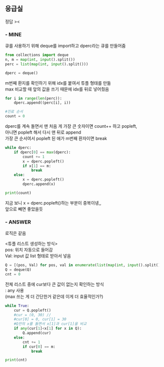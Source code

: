 
## 응급실
정답 ><
<br>

### - MINE

큐를 사용하기 위해 deque를 import하고 dperc라는 큐를 만들어줌
```python
from collections import deque
n, m = map(int, input().split())
perc = list(map(int, input().split()))

dperc = deque()
```
m번째 환지를 확인하기 위해 idx를 붙여서 튜플 형태를 만듦   
max 비교할 때 앞의 값을 쓰기 때문에 idx를 뒤로 넣어줬음
```python
for i in range(len(perc)):
    dperc.append((perc[i], i))

#진료 순서
count = 0
```
dperc를 계속 돌면서 맨 처음 게 가장 큰 숫자이면 count++ 하고 popleft,    
아니면 popleft 해서 다시 맨 뒤로 append    
가장 큰 순서여서 popleft 된 애가 m번째 환자이면 break
```python
while dperc:
    if dperc[0] == max(dperc):
        count += 1
        x = dperc.popleft()
        if x[1] == m:
            break
    else:
        x = dperc.popleft()
        dperc.append(x)

print(count)
```
지금 보니 x = dperc.popleft()하는 부분이 중복이넹,,   
앞으로 빼면 좋았을듯

### - ANSWER
로직은 같음

<튜플 리스트 생성하는 방식>   
pos: 위치 자동으로 들어감   
Val: input 값 list 형태로 받아서 넣음   
```python
Q = [(pos, Val) for pos, val in enumerate(list(map(int, input().split())))]
Q = deque(Q)
cnt = 0
```

전체 리스트 중에 cur보다 큰 값이 없는지 확인하는 방식   
: any 사용    
(max 쓰는 게 더 간단한거 같은데 이게 더 효율적인가?)
```python
while True:
    cur = Q.popleft()
    #cur = (0, 30) //
    #cur[0] = 0, cur[1] = 30
    #Q안의 x를 돌면서 x[1]과 cur[1]을 비교
    if any(cur[1]<x[1] for x in Q):
        Q.append(cur)
    else:
        cnt += 1
        if cur[0] == m:
            break

print(cnt)
```
